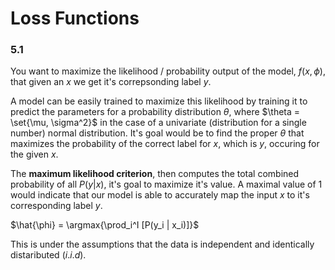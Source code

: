 # Loss Functions

### 5.1

You want to maximize the likelihood / probability output of the model, $f(x, \phi)$, that given an $x$ we get it's correpsonding label $y$.

A model can be easily trained to maximize this likelihood by training it to predict the parameters for a probability distribution $\theta$, where $\theta = \set{\mu, \sigma^2}$ in the case of a univariate (distribution for a single number) normal distribution. It's goal would be to find the proper $\theta$ that maximizes the probability of the correct label for $x$, which is $y$, occuring for the given $x$.

The **maximum likelihood criterion**, then computes the total combined probability of all $P(y|x)$, it's goal to maximize it's value. A maximal value of $1$ would indicate that our model is able to accurately map the input $x$ to it's corresponding label $y$.

$\hat{\phi} = \argmax{\prod_i^I [P(y_i | x_i)]}$

This is under the assumptions that the data is independent and identically distaributed ($i. i. d$).




